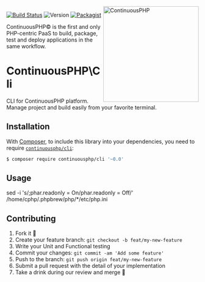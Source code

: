 <a href="http://continuous.lu">
  <img src="https://app.continuousphp.com/assets/logos/continuousphp.svg" alt="ContinuousPHP" width="250px" align="right"/>
</a>

<p align="left">
  <a href="https://continuousphp.com/git-hub/continuousphp/cli"><img alt="Build Status" src="https://status.continuousphp.com/git-hub/continuousphp/cli?token=9800bb61-98f2-447d-a331-025f0b9af298" /></a>
 <img src="https://img.shields.io/badge/version-alpha-red.svg" alt="Version" />
 <a href="https://packagist.org/packages/continuousphp/cli"><img src="https://img.shields.io/packagist/dt/continuousphp/cli.svg" alt="Packagist" /></a>
</p>
<p align="left">
    ContinuousPHP© is the first and only PHP-centric PaaS to build, package, test and deploy applications in the same workflow.
</p>

# ContinuousPHP\Cli

CLI for ContinuousPHP platform. Manage project and build easily from your favorite terminal.

## Installation

With [Composer](https://getcomposer.org/), to include this library into your dependencies, you need to require [`continuousphp/cli`](https://packagist.org/packages/continuousphp/cli):

```sh
$ composer require continuousphp/cli '~0.0'
```

## Usage

sed -i 's/;phar.readonly = On/phar.readonly = Off/' /home/cphp/.phpbrew/php/*/etc/php.ini

## Contributing

1. Fork it :clap:
2. Create your feature branch: `git checkout -b feat/my-new-feature`
3. Write your Unit and Functional testing
4. Commit your changes: `git commit -am 'Add some feature'`
5. Push to the branch: `git push origin feat/my-new-feature`
6. Submit a pull request with the detail of your implementation
7. Take a drink during our review and merge :beers:

